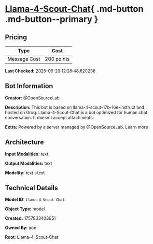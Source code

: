 # [Llama-4-Scout-Chat](https://poe.com/Llama-4-Scout-Chat){ .md-button .md-button--primary }

## Pricing

| Type | Cost |
|------|------|
| Message Cost | 200 points |

**Last Checked:** 2025-09-20 12:26:48.620238


## Bot Information

**Creator:** @OpenSourceLab

**Description:** This bot is based on llama-4-scout-17b-16e-instruct and hosted on Groq. Llama-4-Scout-Chat is a bot optimized for human chat conversation. It doesn't accept attachments.

**Extra:** Powered by a server managed by @OpenSourceLab. Learn more


## Architecture

**Input Modalities:** text

**Output Modalities:** text

**Modality:** text->text


## Technical Details

**Model ID:** `Llama-4-Scout-Chat`

**Object Type:** model

**Created:** 1757833403951

**Owned By:** poe

**Root:** Llama-4-Scout-Chat
